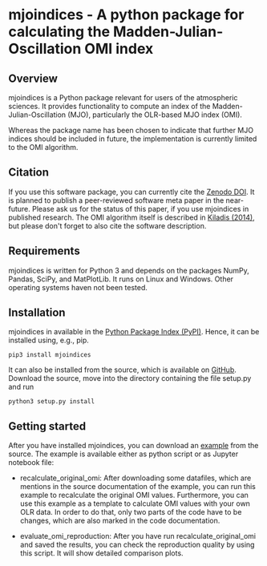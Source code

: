 mjoindices - A python package for calculating the Madden-Julian-Oscillation OMI index
=====================================================================================

Overview
--------

mjoindices is a Python package relevant for users of the atmospheric sciences. It provides functionality to compute an 
index of the Madden-Julian-Oscillation (MJO), particularly the OLR-based MJO index (OMI).

Whereas the package name has been chosen to indicate that further MJO indices should be included in future, the 
implementation is currently limited to the OMI algorithm.

Citation
--------
If you use this software package, you can currently cite the [Zenodo DOI](http://dx.doi.org/10.5281/zenodo.3613683). 
It is planned to publish a peer-reviewed software meta paper in the near-future. Please ask us for the status of this 
paper, if you use mjoindices in published research. 
The OMI algorithm itself is described in [Kiladis (2014)](https://doi.org/10.1175/MWR-D-13-00301.1), but please don't 
forget to also cite the software description.

Requirements
------------
mjoindices is written for Python 3 and depends on the packages NumPy, Pandas, SciPy, and MatPlotLib. It runs on Linux
and Windows. Other operating systems haven not been tested. 

Installation
------------
mjoindices in available in the [Python Package Index (PyPI)](https://pypi.org/). Hence, it can be installed using, 
e.g., pip.
    
    pip3 install mjoindices
    
It can also be installed from the source, which is available on [GitHub](https://github.com/cghoffmann/mjoindices). 
Download the source, move into the directory containing the file setup.py and run

    python3 setup.py install
    
Getting started
---------------
After you have installed mjoindices, you can download an
[example](https://github.com/cghoffmann/mjoindices/tree/master/examples) from the source. The example is available 
either as python script or as Jupyter notebook file:
* recalculate_original_omi: After downloading some datafiles, which are mentions in the source documentation of the 
example, you can run this example to recalculate the original OMI values. Furthermore, you can use this example as
a template to calculate OMI values with your own OLR data. In order to do that, only two parts of the code have to be 
changes, which are also marked in the code documentation.

* evaluate_omi_reproduction: After you have run recalculate_original_omi and saved the results, you can check the 
reproduction quality by using this script. It will show detailed comparison plots.
